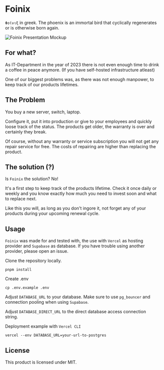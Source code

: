 # Foinix

`Φοίνιξ` in greek. The phoenix is an immortal bird that cyclically regenerates or is otherwise born again.

![Foinix Presentation Mockup](https://github.com/tautf/foinix/assets/18403881/a0fef6ff-3cf7-427e-99b9-88f5eac7d275)

## For what?

As IT-Department in the year of 2023 there is not even enough time to drink a coffee in peace anymore. (If you have self-hosted infrastructure atleast)

One of our biggest problems was, as there was not enough manpower, to keep track of our products lifetimes.

## The Problem

You buy a new server, switch, laptop.

Configure it, put it into production or give to your employees and quickly loose track of the status. The products get older, the warranty is over and certainly they break.

Of course, without any warranty or service subscription you will not get any repair service for free. The costs of repairing are higher than replacing the product.

## The solution (?)

Is `Foinix` the solution? No!

It's a first step to keep track of the products lifetime. Check it once daily or weekly and you know exactly how much you need to invest soon and what to replace next.

Like this you will, as long as you don't ingore it, not forget any of your products during your upcoming renewal cycle.

## Usage

`Foinix` was made for and tested with, the use with `Vercel` as hosting provider and `Supabase` as database. If you have trouble using another provider, please open an issue.

Clone the repository locally.

```
pnpm install
```

Create .env

```
cp .env.example .env
```

Adjust `DATABASE_URL` to your database. Make sure to use `pg_bouncer` and connection pooling when using `Supabase`.

Adjust `DATABASE_DIRECT_URL` to the direct database access connection string.

Deployment example with `Vercel CLI`

```
vercel --env DATABASE_URL=your-url-to-postgres
```

## License

This product is licensed under MIT.
